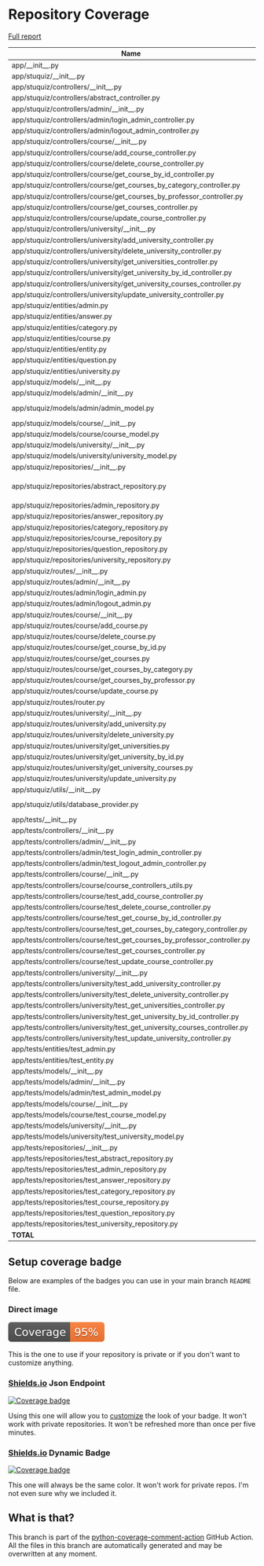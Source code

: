 # Repository Coverage

[Full report](https://htmlpreview.github.io/?https://github.com/en0mia/stuquiz-api/blob/python-coverage-comment-action-data/htmlcov/index.html)

| Name                                                                           |    Stmts |     Miss |   Cover |   Missing |
|------------------------------------------------------------------------------- | -------: | -------: | ------: | --------: |
| app/\_\_init\_\_.py                                                            |        0 |        0 |    100% |           |
| app/stuquiz/\_\_init\_\_.py                                                    |       23 |       17 |     26% |     14-41 |
| app/stuquiz/controllers/\_\_init\_\_.py                                        |        0 |        0 |    100% |           |
| app/stuquiz/controllers/abstract\_controller.py                                |        6 |        1 |     83% |        17 |
| app/stuquiz/controllers/admin/\_\_init\_\_.py                                  |        0 |        0 |    100% |           |
| app/stuquiz/controllers/admin/login\_admin\_controller.py                      |       18 |        0 |    100% |           |
| app/stuquiz/controllers/admin/logout\_admin\_controller.py                     |       12 |        0 |    100% |           |
| app/stuquiz/controllers/course/\_\_init\_\_.py                                 |        0 |        0 |    100% |           |
| app/stuquiz/controllers/course/add\_course\_controller.py                      |       27 |        0 |    100% |           |
| app/stuquiz/controllers/course/delete\_course\_controller.py                   |       22 |        0 |    100% |           |
| app/stuquiz/controllers/course/get\_course\_by\_id\_controller.py              |       17 |        0 |    100% |           |
| app/stuquiz/controllers/course/get\_courses\_by\_category\_controller.py       |       16 |        0 |    100% |           |
| app/stuquiz/controllers/course/get\_courses\_by\_professor\_controller.py      |       16 |        0 |    100% |           |
| app/stuquiz/controllers/course/get\_courses\_controller.py                     |       12 |        0 |    100% |           |
| app/stuquiz/controllers/course/update\_course\_controller.py                   |       30 |        0 |    100% |           |
| app/stuquiz/controllers/university/\_\_init\_\_.py                             |        0 |        0 |    100% |           |
| app/stuquiz/controllers/university/add\_university\_controller.py              |       19 |        0 |    100% |           |
| app/stuquiz/controllers/university/delete\_university\_controller.py           |       22 |        0 |    100% |           |
| app/stuquiz/controllers/university/get\_universities\_controller.py            |       12 |        0 |    100% |           |
| app/stuquiz/controllers/university/get\_university\_by\_id\_controller.py      |       17 |        0 |    100% |           |
| app/stuquiz/controllers/university/get\_university\_courses\_controller.py     |       19 |        0 |    100% |           |
| app/stuquiz/controllers/university/update\_university\_controller.py           |       24 |        0 |    100% |           |
| app/stuquiz/entities/admin.py                                                  |       11 |        0 |    100% |           |
| app/stuquiz/entities/answer.py                                                 |       11 |        0 |    100% |           |
| app/stuquiz/entities/category.py                                               |        6 |        0 |    100% |           |
| app/stuquiz/entities/course.py                                                 |       15 |        0 |    100% |           |
| app/stuquiz/entities/entity.py                                                 |        3 |        0 |    100% |           |
| app/stuquiz/entities/question.py                                               |       10 |        0 |    100% |           |
| app/stuquiz/entities/university.py                                             |        6 |        0 |    100% |           |
| app/stuquiz/models/\_\_init\_\_.py                                             |        0 |        0 |    100% |           |
| app/stuquiz/models/admin/\_\_init\_\_.py                                       |        0 |        0 |    100% |           |
| app/stuquiz/models/admin/admin\_model.py                                       |       36 |        7 |     81% |37, 44, 78-85 |
| app/stuquiz/models/course/\_\_init\_\_.py                                      |        0 |        0 |    100% |           |
| app/stuquiz/models/course/course\_model.py                                     |       23 |        0 |    100% |           |
| app/stuquiz/models/university/\_\_init\_\_.py                                  |        0 |        0 |    100% |           |
| app/stuquiz/models/university/university\_model.py                             |       23 |        2 |     91% |     34-36 |
| app/stuquiz/repositories/\_\_init\_\_.py                                       |        0 |        0 |    100% |           |
| app/stuquiz/repositories/abstract\_repository.py                               |       37 |        7 |     81% |32-34, 46, 58, 70, 82 |
| app/stuquiz/repositories/admin\_repository.py                                  |       16 |        0 |    100% |           |
| app/stuquiz/repositories/answer\_repository.py                                 |       16 |        0 |    100% |           |
| app/stuquiz/repositories/category\_repository.py                               |       16 |        0 |    100% |           |
| app/stuquiz/repositories/course\_repository.py                                 |       53 |        0 |    100% |           |
| app/stuquiz/repositories/question\_repository.py                               |       16 |        0 |    100% |           |
| app/stuquiz/repositories/university\_repository.py                             |       21 |        0 |    100% |           |
| app/stuquiz/routes/\_\_init\_\_.py                                             |        0 |        0 |    100% |           |
| app/stuquiz/routes/admin/\_\_init\_\_.py                                       |        0 |        0 |    100% |           |
| app/stuquiz/routes/admin/login\_admin.py                                       |        9 |        4 |     56% |     13-17 |
| app/stuquiz/routes/admin/logout\_admin.py                                      |        6 |        1 |     83% |        13 |
| app/stuquiz/routes/course/\_\_init\_\_.py                                      |        0 |        0 |    100% |           |
| app/stuquiz/routes/course/add\_course.py                                       |       12 |        7 |     42% |     13-20 |
| app/stuquiz/routes/course/delete\_course.py                                    |        6 |        1 |     83% |        13 |
| app/stuquiz/routes/course/get\_course\_by\_id.py                               |        6 |        1 |     83% |        13 |
| app/stuquiz/routes/course/get\_courses.py                                      |        6 |        1 |     83% |        13 |
| app/stuquiz/routes/course/get\_courses\_by\_category.py                        |        6 |        1 |     83% |        13 |
| app/stuquiz/routes/course/get\_courses\_by\_professor.py                       |        6 |        1 |     83% |        13 |
| app/stuquiz/routes/course/update\_course.py                                    |       12 |        7 |     42% |     13-20 |
| app/stuquiz/routes/router.py                                                   |       31 |       15 |     52% |     26-44 |
| app/stuquiz/routes/university/\_\_init\_\_.py                                  |        0 |        0 |    100% |           |
| app/stuquiz/routes/university/add\_university.py                               |        8 |        3 |     62% |     13-15 |
| app/stuquiz/routes/university/delete\_university.py                            |        6 |        1 |     83% |        13 |
| app/stuquiz/routes/university/get\_universities.py                             |        6 |        1 |     83% |        13 |
| app/stuquiz/routes/university/get\_university\_by\_id.py                       |        6 |        1 |     83% |        13 |
| app/stuquiz/routes/university/get\_university\_courses.py                      |        6 |        1 |     83% |        13 |
| app/stuquiz/routes/university/update\_university.py                            |        8 |        3 |     62% |     13-15 |
| app/stuquiz/utils/\_\_init\_\_.py                                              |        0 |        0 |    100% |           |
| app/stuquiz/utils/database\_provider.py                                        |       14 |        7 |     50% |17-25, 30-32 |
| app/tests/\_\_init\_\_.py                                                      |        0 |        0 |    100% |           |
| app/tests/controllers/\_\_init\_\_.py                                          |        0 |        0 |    100% |           |
| app/tests/controllers/admin/\_\_init\_\_.py                                    |        0 |        0 |    100% |           |
| app/tests/controllers/admin/test\_login\_admin\_controller.py                  |       44 |        0 |    100% |           |
| app/tests/controllers/admin/test\_logout\_admin\_controller.py                 |       25 |        0 |    100% |           |
| app/tests/controllers/course/\_\_init\_\_.py                                   |        0 |        0 |    100% |           |
| app/tests/controllers/course/course\_controllers\_utils.py                     |       10 |        0 |    100% |           |
| app/tests/controllers/course/test\_add\_course\_controller.py                  |       62 |        0 |    100% |           |
| app/tests/controllers/course/test\_delete\_course\_controller.py               |       53 |        0 |    100% |           |
| app/tests/controllers/course/test\_get\_course\_by\_id\_controller.py          |       31 |        0 |    100% |           |
| app/tests/controllers/course/test\_get\_courses\_by\_category\_controller.py   |       33 |        0 |    100% |           |
| app/tests/controllers/course/test\_get\_courses\_by\_professor\_controller.py  |       34 |        0 |    100% |           |
| app/tests/controllers/course/test\_get\_courses\_controller.py                 |       27 |        0 |    100% |           |
| app/tests/controllers/course/test\_update\_course\_controller.py               |       78 |        0 |    100% |           |
| app/tests/controllers/university/\_\_init\_\_.py                               |        0 |        0 |    100% |           |
| app/tests/controllers/university/test\_add\_university\_controller.py          |       41 |        0 |    100% |           |
| app/tests/controllers/university/test\_delete\_university\_controller.py       |       53 |        0 |    100% |           |
| app/tests/controllers/university/test\_get\_universities\_controller.py        |       29 |        0 |    100% |           |
| app/tests/controllers/university/test\_get\_university\_by\_id\_controller.py  |       30 |        0 |    100% |           |
| app/tests/controllers/university/test\_get\_university\_courses\_controller.py |       34 |        0 |    100% |           |
| app/tests/controllers/university/test\_update\_university\_controller.py       |       67 |        0 |    100% |           |
| app/tests/entities/test\_admin.py                                              |        9 |        0 |    100% |           |
| app/tests/entities/test\_entity.py                                             |       12 |        0 |    100% |           |
| app/tests/models/\_\_init\_\_.py                                               |        0 |        0 |    100% |           |
| app/tests/models/admin/\_\_init\_\_.py                                         |        0 |        0 |    100% |           |
| app/tests/models/admin/test\_admin\_model.py                                   |       43 |        0 |    100% |           |
| app/tests/models/course/\_\_init\_\_.py                                        |        0 |        0 |    100% |           |
| app/tests/models/course/test\_course\_model.py                                 |       40 |        0 |    100% |           |
| app/tests/models/university/\_\_init\_\_.py                                    |        0 |        0 |    100% |           |
| app/tests/models/university/test\_university\_model.py                         |       32 |        0 |    100% |           |
| app/tests/repositories/\_\_init\_\_.py                                         |        0 |        0 |    100% |           |
| app/tests/repositories/test\_abstract\_repository.py                           |       29 |        0 |    100% |           |
| app/tests/repositories/test\_admin\_repository.py                              |       65 |        0 |    100% |           |
| app/tests/repositories/test\_answer\_repository.py                             |       51 |        0 |    100% |           |
| app/tests/repositories/test\_category\_repository.py                           |       56 |        0 |    100% |           |
| app/tests/repositories/test\_course\_repository.py                             |      142 |        0 |    100% |           |
| app/tests/repositories/test\_question\_repository.py                           |       57 |        0 |    100% |           |
| app/tests/repositories/test\_university\_repository.py                         |       77 |        0 |    100% |           |
|                                                                      **TOTAL** | **2049** |   **90** | **96%** |           |


## Setup coverage badge

Below are examples of the badges you can use in your main branch `README` file.

### Direct image

[![Coverage badge](https://raw.githubusercontent.com/en0mia/stuquiz-api/python-coverage-comment-action-data/badge.svg)](https://htmlpreview.github.io/?https://github.com/en0mia/stuquiz-api/blob/python-coverage-comment-action-data/htmlcov/index.html)

This is the one to use if your repository is private or if you don't want to customize anything.

### [Shields.io](https://shields.io) Json Endpoint

[![Coverage badge](https://img.shields.io/endpoint?url=https://raw.githubusercontent.com/en0mia/stuquiz-api/python-coverage-comment-action-data/endpoint.json)](https://htmlpreview.github.io/?https://github.com/en0mia/stuquiz-api/blob/python-coverage-comment-action-data/htmlcov/index.html)

Using this one will allow you to [customize](https://shields.io/endpoint) the look of your badge.
It won't work with private repositories. It won't be refreshed more than once per five minutes.

### [Shields.io](https://shields.io) Dynamic Badge

[![Coverage badge](https://img.shields.io/badge/dynamic/json?color=brightgreen&label=coverage&query=%24.message&url=https%3A%2F%2Fraw.githubusercontent.com%2Fen0mia%2Fstuquiz-api%2Fpython-coverage-comment-action-data%2Fendpoint.json)](https://htmlpreview.github.io/?https://github.com/en0mia/stuquiz-api/blob/python-coverage-comment-action-data/htmlcov/index.html)

This one will always be the same color. It won't work for private repos. I'm not even sure why we included it.

## What is that?

This branch is part of the
[python-coverage-comment-action](https://github.com/marketplace/actions/python-coverage-comment)
GitHub Action. All the files in this branch are automatically generated and may be
overwritten at any moment.